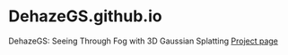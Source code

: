 # DehazeGS.github.io
DehazeGS: Seeing Through Fog with 3D Gaussian Splatting
<a href="https://dehazegs.github.io/">Project page</a>
